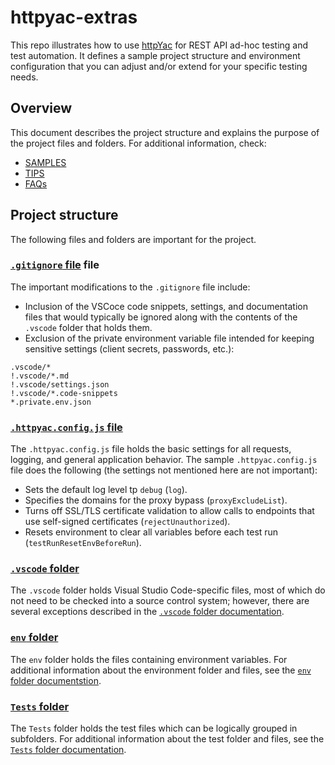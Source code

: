 # httpyac-extras

This repo illustrates how to use [httpYac](https://httpyac.github.io/) for REST API ad-hoc testing and test automation. It defines a sample project structure and environment configuration that you can adjust and/or extend for your specific testing needs.

## Overview

This document describes the project structure and explains the purpose of the project files and folders. For additional information, check:

- [SAMPLES](SAMPLES.md>)
- [TIPS](TIPS.md)
- [FAQs](FAQs.md)

## Project structure

The following files and folders are important for the project.

### [`.gitignore` file](.gitignore) file

The important modifications to the `.gitignore` file include:

- Inclusion of the VSCoce code snippets, settings, and documentation files that would typically be ignored along with the contents of the `.vscode` folder that holds them.
- Exclusion of the private environment variable file intended for keeping sensitive settings (client secrets, passwords, etc.):

```text
.vscode/*
!.vscode/*.md
!.vscode/settings.json
!.vscode/*.code-snippets
*.private.env.json
```

### [`.httpyac.config.js` file](.httpyac.config.js)

The `.httpyac.config.js` file holds the basic settings for all requests, logging, and general application behavior. The sample `.httpyac.config.js` file does the following (the settings not mentioned here are not important):

- Sets the default log level tp `debug` (`log`).
- Specifies the domains for the proxy bypass (`proxyExcludeList`).
- Turns off SSL/TLS certificate validation to allow calls to endpoints that use self-signed certificates (`rejectUnauthorized`).
- Resets environment to clear all variables before each test run (`testRunResetEnvBeforeRun`).

### [`.vscode` folder](.vscode)

The `.vscode` folder holds Visual Studio Code-specific files, most of which do not need to be checked into a source control system; however, there are several exceptions described in the [`.vscode` folder documentation](.vscode).

### [`env` folder](env)

The `env` folder holds the files containing environment variables. For additional information about the environment folder and files, see the [`env` folder documentstion](env).

### [`Tests` folder](Tests)

The `Tests` folder holds the test files which can be logically grouped in subfolders. For additional information about the test folder and files, see the [`Tests` folder documentation](Tests).
